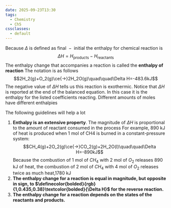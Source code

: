 ```yaml
---
date: 2025-09-23T13:30
tags:
  - Chemistry
  - Ch5
cssclasses:
  - default
---
```

Because $\Delta$ is defined as $\text{final }-\text{ initial}$ the enthalpy for chemical reaction is $$\Delta H=H_{\text{products}}-H_{\text{reactants}}$$
The enthalpy change that accompanies a reaction is called the **enthalpy of reaction**
The notation is as follows$$2H_2(g)+O_2(g)\ce{->}2H_2O(g)\quad\quad\Delta H=-483.6kJ$$
The negative value of $\Delta H$ tells us this reaction is exothermic. Notice that $\Delta H$ is reported at the end of the balanced equation. In this case it is the enthalpy for the listed coefficients reacting. Different amounts of moles have different enthalpies

The following guidelines will help a lot
1. **Enthalpy is an extensive property**. The magnitude of $\Delta H$ is proportional to the amount of reactant consumed in the process For example, 890 kJ of heat is produced when 1 mol of CH4 is burned in a constant-pressure system:$$CH_4(g)+2O_2(g)\ce{->}CO_2(g)+2H_2O(l)\quad\quad\Delta H=-890kJ$$Because the combustion of 1 mol of $CH_4$ with 2 mol of $O_2$ releases 890 kJ of heat, the combustion of 2 mol of $CH_4$ with 4 mol of $O_2$ releases twice as much heat,1780 kJ
2. **The enthalpy change for a reaction is equal in magnitude, but opposite in sign, to $\definecolor{bolded}{rgb}{1,0.435,0.38}\textcolor{bolded}{\Delta H}$ for the reverse reaction.**
3. **The enthalpy change for a reaction depends on the states of the reactants and products.** 